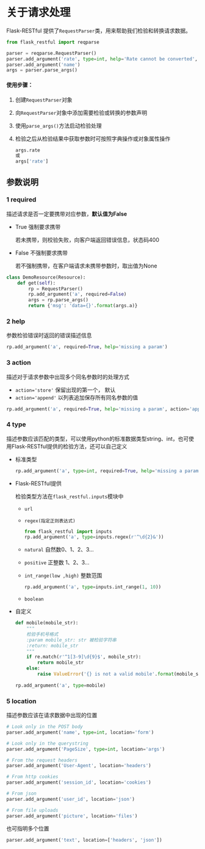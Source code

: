 # 关于请求处理

Flask-RESTful 提供了`RequestParser`类，用来帮助我们检验和转换请求数据。

```python
from flask_restful import reqparse

parser = reqparse.RequestParser()
parser.add_argument('rate', type=int, help='Rate cannot be converted', location='args')
parser.add_argument('name')
args = parser.parse_args()
```

#### 使用步骤：

1. 创建`RequestParser`对象

2. 向`RequestParser`对象中添加需要检验或转换的参数声明

3. 使用`parse_args()`方法启动检验处理

4. 检验之后从检验结果中获取参数时可按照字典操作或对象属性操作

   ```python
   args.rate
   或
   args['rate']
   ```

   

## 参数说明

### 1 required

描述请求是否一定要携带对应参数，**默认值为False**

* True  强制要求携带

  若未携带，则校验失败，向客户端返回错误信息，状态码400

* False 不强制要求携带

  若不强制携带，在客户端请求未携带参数时，取出值为None

```python
class DemoResource(Resource):
    def get(self):
        rp = RequestParser()
        rp.add_argument('a', required=False)
        args = rp.parse_args()
        return {'msg': 'data={}'.format(args.a)}
```

### 2 help

参数检验错误时返回的错误描述信息

```python
rp.add_argument('a', required=True, help='missing a param')
```

### 3 action

描述对于请求参数中出现多个同名参数时的处理方式

* `action='store'`  保留出现的第一个， 默认
* `action='append'` 以列表追加保存所有同名参数的值

```python
rp.add_argument('a', required=True, help='missing a param', action='append')
```

### 4 type

描述参数应该匹配的类型，可以使用python的标准数据类型string、int，也可使用Flask-RESTful提供的检验方法，还可以自己定义

* 标准类型

  ```python
  rp.add_argument('a', type=int, required=True, help='missing a param', action='append')
  ```

* Flask-RESTful提供

  检验类型方法在`flask_restful.inputs`模块中

  * `url`

  * `regex(指定正则表达式)`  

    ```python
    from flask_restful import inputs
    rp.add_argument('a', type=inputs.regex(r'^\d{2}&'))
    ```

  * `natural`  自然数0、1、2、3...

  * `positive`  正整数 1、2、3...

  * `int_range(low ,high)`  整数范围

    ```python
    rp.add_argument('a', type=inputs.int_range(1, 10))
    ```

  * `boolean`

* 自定义

  ```python
  def mobile(mobile_str):
      """
      检验手机号格式
      :param mobile_str: str 被检验字符串
      :return: mobile_str
      """
      if re.match(r'^1[3-9]\d{9}$', mobile_str):
          return mobile_str
      else:
          raise ValueError('{} is not a valid mobile'.format(mobile_str))
          
  rp.add_argument('a', type=mobile)
  ```

### 5 location

描述参数应该在请求数据中出现的位置

```python
# Look only in the POST body
parser.add_argument('name', type=int, location='form')

# Look only in the querystring
parser.add_argument('PageSize', type=int, location='args')

# From the request headers
parser.add_argument('User-Agent', location='headers')

# From http cookies
parser.add_argument('session_id', location='cookies')

# From json
parser.add_argument('user_id', location='json')

# From file uploads
parser.add_argument('picture', location='files')
```

也可指明多个位置

```python
parser.add_argument('text', location=['headers', 'json'])
```











#### 